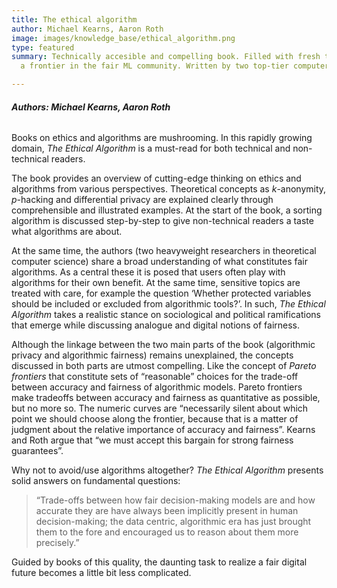 ```yaml
---
title: The ethical algorithm
author: Michael Kearns, Aaron Roth
image: images/knowledge_base/ethical_algorithm.png
type: featured
summary: Technically accesible and compelling book. Filled with fresh thoughts from
  a frontier in the fair ML community. Written by two top-tier computer scientists.

---
```

###### **Authors: Michael Kearns, Aaron Roth**

Books on ethics and algorithms are mushrooming. In this rapidly growing domain, _The Ethical Algorithm_ is a must-read for both technical and non-technical readers.

The book provides an overview of cutting-edge thinking on ethics and algorithms from various perspectives. Theoretical concepts as _k_-anonymity, _p_-hacking and differential privacy are explained clearly through comprehensible and illustrated examples. At the start of the book, a sorting algorithm is discussed step-by-step to give non-technical readers a taste what algorithms are about.

At the same time, the authors (two heavyweight researchers in theoretical computer science) share a broad understanding of what constitutes fair algorithms. As a central these it is posed that users often play with algorithms for their own benefit. At the same time, sensitive topics are treated with care, for example the question ‘Whether protected variables should be included or excluded from algorithmic tools?’. In such, _The Ethical Algorithm_ takes a realistic stance on sociological and political ramifications that emerge while discussing analogue and digital notions of fairness.

Although the linkage between the two main parts of the book (algorithmic privacy and algorithmic fairness) remains unexplained, the concepts discussed in both parts are utmost compelling. Like the concept of _Pareto frontiers_ that constitute sets of “reasonable” choices for the trade-off between accuracy and fairness of algorithmic models. Pareto frontiers make tradeoffs between accuracy and fairness as quantitative as possible, but no more so. The numeric curves are “necessarily silent about which point we should choose along the frontier, because that is a matter of judgment about the relative importance of accuracy and fairness”. Kearns and Roth argue that “we must accept this bargain for strong fairness guarantees”.

Why not to avoid/use algorithms altogether? _The_ _Ethical Algorithm_ presents solid answers on fundamental questions:

> “Trade-offs between how fair decision-making models are and how accurate they are have always been implicitly present in human decision-making; the data centric, algorithmic era has just brought them to the fore and encouraged us to reason about them more precisely.”

Guided by books of this quality, the daunting task to realize a fair digital future becomes a little bit less complicated.